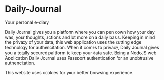 # Daily-Journal
Your personal e-diary

Daily Journal gives you a platform where you can pen down how your day was, your thoughts, actions and lot more on a daily basis. Keeping in mind the privacy of your data, this web application uses the cutting edge technology for authencitation.
When it comes to privacy, Daily Journal gives you a totally secured paltform to keep your data safe.
Being a NodeJS web Application Daily Journal uses Passport authentication for an unobtrusive authencitation.

This website uses cookies for your better browsing experience.
